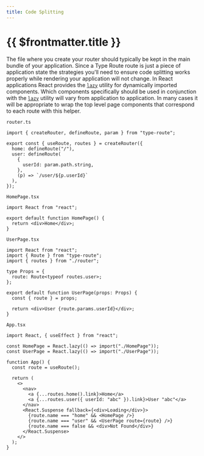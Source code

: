 ```yaml
---
title: Code Splitting
---
```


# {{ $frontmatter.title }}

The file where you create your router should typically be kept in the main bundle of your application. Since a Type Route route is just a piece of application state the strategies you'll need to ensure code splitting works properly while rendering your application will not change. In React applications React provides the [`lazy`](https://reactjs.org/docs/code-splitting.html#reactlazy) utility for dynamically imported components. Which components specifically should be used in conjunction with the [`lazy`](https://reactjs.org/docs/code-splitting.html#reactlazy) utility will vary from application to application. In many cases it will be appropriate to wrap the top level page components that correspond to each route with this helper.

`router.ts`

```tsx
import { createRouter, defineRoute, param } from "type-route";

export const { useRoute, routes } = createRouter({
  home: defineRoute("/"),
  user: defineRoute(
    {
      userId: param.path.string,
    },
    (p) => `/user/${p.userId}`
  ),
});
```

`HomePage.tsx`

```tsx
import React from "react";

export default function HomePage() {
  return <div>Home</div>;
}
```

`UserPage.tsx`

```tsx
import React from "react";
import { Route } from "type-route";
import { routes } from "./router";

type Props = {
  route: Route<typeof routes.user>;
};

export default function UserPage(props: Props) {
  const { route } = props;

  return <div>User {route.params.userId}</div>;
}
```

`App.tsx`

```tsx
import React, { useEffect } from "react";

const HomePage = React.lazy(() => import("./HomePage"));
const UserPage = React.lazy(() => import("./UserPage"));

function App() {
  const route = useRoute();

  return (
    <>
      <nav>
        <a {...routes.home().link}>Home</a>
        <a {...routes.user({ userId: "abc" }).link}>User "abc"</a>
      </nav>
      <React.Suspense fallback={<div>Loading</div>}>
        {route.name === "home" && <HomePage />}
        {route.name === "user" && <UserPage route={route} />}
        {route.name === false && <div>Not Found</div>}
      </React.Suspense>
    </>
  );
}
```
